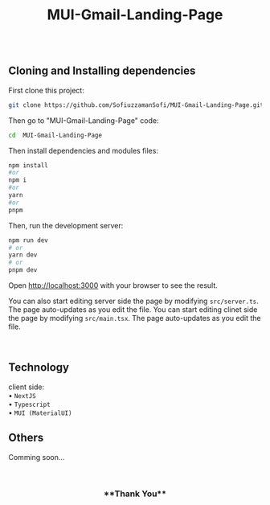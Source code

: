 <h1 align="center">
MUI-Gmail-Landing-Page
</h1>

<br/>

<!-- ### Frontend-Live: [live-url](https://todo-seo-page1.vercel.app) -->


<br/>

## Cloning and Installing dependencies

First clone this project:

```bash
git clone https://github.com/SofiuzzamanSofi/MUI-Gmail-Landing-Page.git
```
Then go to "MUI-Gmail-Landing-Page" code:

```bash
cd  MUI-Gmail-Landing-Page
```

Then install dependencies and modules files:

```bash
npm install
#or
npm i
#or
yarn
#or
pnpm
```

Then, run the development server:

```bash
npm run dev
# or
yarn dev
# or
pnpm dev
```

Open [http://localhost:3000](http://localhost:3000) with your browser to see the result.

You can also start editing server side the page by modifying `src/server.ts`. The page auto-updates as you edit the file.
You can start editing clinet side the page by modifying `src/main.tsx`. The page auto-updates as you edit the file.

<br/>

## Technology


client side:
<br> • `NextJS`
<br> • `Typescript`
<br> • `MUI (MaterialUI)`


## Others

Comming soon...

<br/>

<h3 align="center">
**Thank You**
</h3>